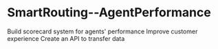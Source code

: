 # SmartRouting--AgentPerformance
Build scorecard system for agents' performance Improve customer experience Create an API to transfer data

